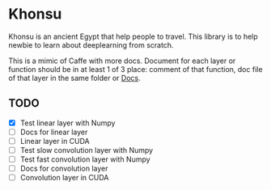 # Khonsu
Khonsu is an ancient Egypt that help people to travel. This library is to help newbie to learn about deeplearning from scratch. 

This is a mimic of Caffe with more docs.
Document for each layer or function should be in at least 1 of 3 place: comment of that function, doc file of that layer in the same folder or [Docs](Docs).

## TODO
- [x] Test linear layer with Numpy
- [ ] Docs for linear layer
- [ ] Linear layer in CUDA
- [ ] Test slow convolution layer with Numpy
- [ ] Test fast convolution layer with Numpy
- [ ] Docs for convolution layer
- [ ] Convolution layer in CUDA
